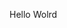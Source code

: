 Hello Wolrd




































































































































































































































































































































































































































































































































































































































































































































































































































































































































































































































































































































































































































































































































































































































































































































